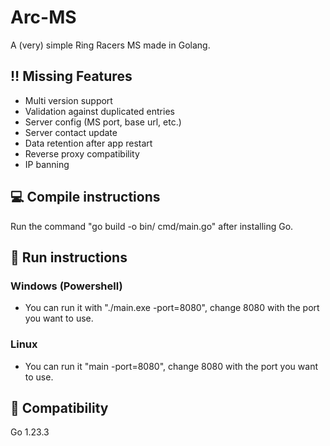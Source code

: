 # Arc-MS
A (very) simple Ring Racers MS made in Golang. 

## ‼️ Missing Features
- Multi version support
- Validation against duplicated entries
- Server config (MS port, base url, etc.)
- Server contact update
- Data retention after app restart
- Reverse proxy compatibility
- IP banning

## 💻 Compile instructions
Run the command "go build -o bin/ cmd/main.go" after installing Go.

## 🔌 Run instructions
### Windows (Powershell)
- You can run it with "./main.exe -port=8080", change 8080 with the port you want to use.

### Linux
- You can run it "main -port=8080", change 8080 with the port you want to use.

## 🔭 Compatibility
Go 1.23.3